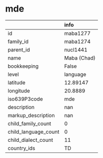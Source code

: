 # mde
|                      | info        |
|:---------------------|:------------|
| id                   | maba1277    |
| family_id            | maba1274    |
| parent_id            | nucl1441    |
| name                 | Maba (Chad) |
| bookkeeping          | False       |
| level                | language    |
| latitude             | 12.89147    |
| longitude            | 20.8889     |
| iso639P3code         | mde         |
| description          | nan         |
| markup_description   | nan         |
| child_family_count   | 0           |
| child_language_count | 0           |
| child_dialect_count  | 11          |
| country_ids          | TD          |